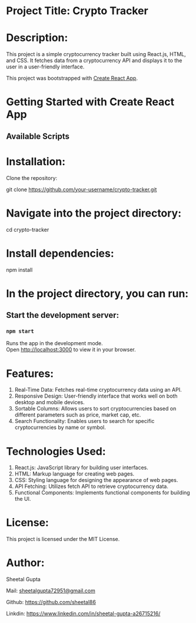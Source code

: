 # Project Title: Crypto Tracker

# Description:

This project is a simple cryptocurrency tracker built using React.js, HTML, and CSS. It fetches data from a cryptocurrency API and displays it to the user in a user-friendly interface.

This project was bootstrapped with [Create React App](https://github.com/facebook/create-react-app).

# Getting Started with Create React App

## Available Scripts

# Installation:

Clone the repository:

git clone https://github.com/your-username/crypto-tracker.git

# Navigate into the project directory:

cd crypto-tracker

# Install dependencies:

npm install
# In the project directory, you can run:

## Start the development server:

### `npm start`

Runs the app in the development mode.\
Open [http://localhost:3000](http://localhost:3000) to view it in your browser.

# Features:

1. Real-Time Data: Fetches real-time cryptocurrency data using an API.
2. Responsive Design: User-friendly interface that works well on both desktop and mobile devices.
3. Sortable Columns: Allows users to sort cryptocurrencies based on different parameters such as price, market cap, etc.
4. Search Functionality: Enables users to search for specific cryptocurrencies by name or symbol.

# Technologies Used:

1. React.js: JavaScript library for building user interfaces.
2. HTML: Markup language for creating web pages.
3. CSS: Styling language for designing the appearance of web pages.
4. API Fetching: Utilizes fetch API to retrieve cryptocurrency data.
5. Functional Components: Implements functional components for building the UI.

# License:

This project is licensed under the MIT License.

# Author:

Sheetal Gupta

Mail: sheetalgupta72951@gmail.com

Github: https://github.com/sheetal86

Linkdin: https://www.linkedin.com/in/sheetal-gupta-a26715216/
